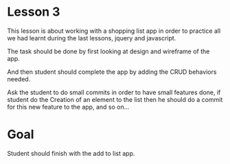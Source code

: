 # Lesson 3

This lesson is about working with a shopping list app in order to practice all we had learnt during the last lessons, jquery and javascript.

The task should be done by first looking at design and wireframe of the app.

And then student should complete the app by adding the CRUD behaviors needed.

Ask the student to do small commits in order to have small features done, if student do the Creation of an element to the list then he should do a commit for this new feature to the app, and so on...

# Goal

Student should finish with the add to list app.
